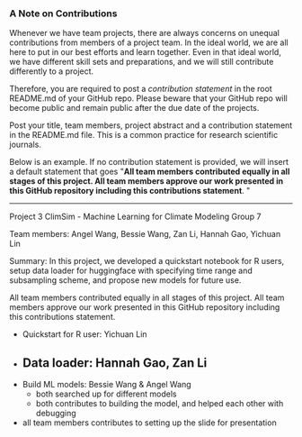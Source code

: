 ### A Note on Contributions

Whenever we have team projects, there are always concerns on unequal contributions from members of a project team. In the ideal world, we are all here to put in our best efforts and learn together. Even in that ideal world, we have different skill sets and preparations, and we will still contribute differently to a project. 

Therefore, you are required to post a *contribution statement* in the root README.md of your GitHub repo. Please beware that your GitHub repo will become public and remain public after the due date of the projects. 

Post your title, team members, project abstract and a contribution statement in the README.md file.  This is a common practice for research scientific journals. 

Below is an example. If no contribution statement is provided, we will insert a default statement that goes "**All team members contributed equally in all stages of this project. All team members approve our work presented in this GitHub repository including this contributions statement**. "

---
Project 3 ClimSim - Machine Learning for Climate Modeling
Group 7

Team members: Angel Wang, Bessie Wang, Zan Li, Hannah Gao, Yichuan Lin

Summary: In this project, we developed a quickstart notebook for R users, setup data loader for  huggingface with specifying time range and subsampling scheme, and propose new models for future use.
 
All team members contributed equally in all stages of this project. All team members approve our work presented in this GitHub repository including this contributions statement. 

- Quickstart for R user: Yichuan Lin
- Data loader: Hannah Gao, Zan Li
	- 
- Build ML models: Bessie Wang & Angel Wang
	- both searched up for different models
	- both contributes to building the model, and helped each other with debugging
- all team members contributes to setting up the slide for presentation
	